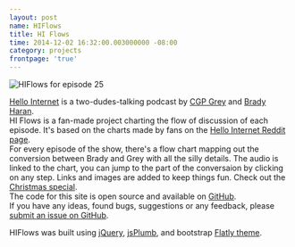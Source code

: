 ```yaml
---
layout: post
name: HIFlows
title: HI Flows
time: 2014-12-02 16:32:00.003000000 -08:00
category: projects
frontpage: 'true'
---
```


<img class="imageInCenter" title="HIFlows for episode 25" src="{{ site.blogImagesFolder }}{{ page.name }}/HIFlow25.png">

<a href="http://hellointernet.fm/" target="_blank">Hello Internet</a> is a two-dudes-talking podcast by <a href="http://www.cgpgrey.com/" target="_blank">CGP Grey</a> and <a href="http://www.bradyharan.com/" target="_blank">Brady Haran</a>.  
HI Flows is a fan-made project charting the flow of discussion of each episode. It's based on the charts made by fans on the <a href="http://www.reddit.com/r/CGPGrey/" target="_blank">Hello Internet Reddit page</a>.  
For every episode of the show, there's a flow chart mapping out the conversion between Brady and Grey with all the silly details. The audio is linked to the chart, you can jump to the part of the conversaion by clicking on any step. Links and images are added to keep things fun. Check out the [Christmas special](http://www.amreldib.com/HIFlows/27/).  
The code for this site is open source and available on <a href="https://github.com/AmrEldib/HIFlows" target="_blank">GitHub</a>.  
If you have any ideas, found bugs, suggestions or any feedback, please <a href="https://github.com/AmrEldib/HIFlows/issues/new" target="_blank">submit an issue on GitHub</a>.  
  
HIFlows was built using <a href="http://jquery.com/" target="_blank">jQuery</a>, <a href="https://github.com/sporritt/jsPlumb" target="_blank">jsPlumb</a>, and bootstrap <a href="http://bootswatch.com/flatly/" target="_blank">Flatly theme</a>.  